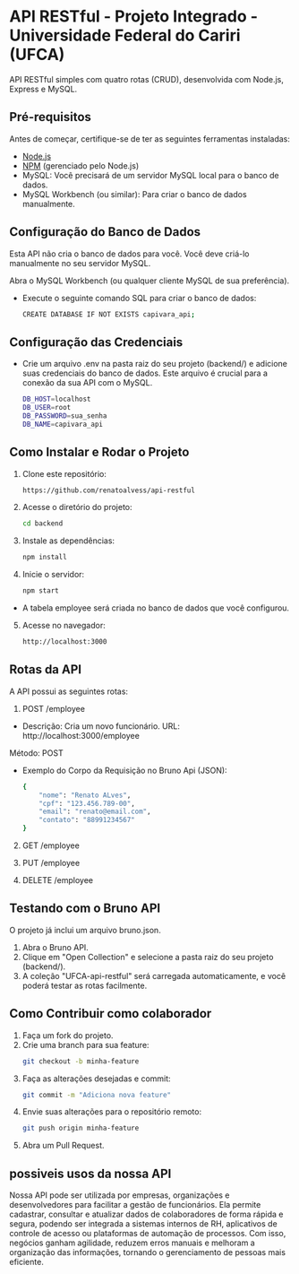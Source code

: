 # API RESTful - Projeto Integrado - Universidade Federal do Cariri (UFCA)
API RESTful simples com quatro rotas (CRUD), desenvolvida com Node.js, Express e MySQL.

## Pré-requisitos
Antes de começar, certifique-se de ter as seguintes ferramentas instaladas:
- [Node.js](https://nodejs.org/)
- [NPM](https://www.npmjs.com/) (gerenciado pelo Node.js)
- MySQL: Você precisará de um servidor MySQL local para o banco de dados.
- MySQL Workbench (ou similar): Para criar o banco de dados manualmente.

## Configuração do Banco de Dados
Esta API não cria o banco de dados para você. Você deve criá-lo manualmente no seu servidor MySQL.

Abra o MySQL Workbench (ou qualquer cliente MySQL de sua preferência).

- Execute o seguinte comando SQL para criar o banco de dados:
    ```bash
    CREATE DATABASE IF NOT EXISTS capivara_api;

## Configuração das Credenciais
- Crie um arquivo .env na pasta raiz do seu projeto (backend/) e adicione suas credenciais do banco de dados. Este arquivo é crucial para a conexão da sua API com o MySQL.
    ```bash
    DB_HOST=localhost
    DB_USER=root
    DB_PASSWORD=sua_senha
    DB_NAME=capivara_api

## Como Instalar e Rodar o Projeto
1. Clone este repositório:
   ```bash
   https://github.com/renatoalvess/api-restful

2. Acesse o diretório do projeto:
   ```bash
   cd backend

3. Instale as dependências:
   ```bash
   npm install

4. Inicie o servidor:
   ```bash
   npm start

- A tabela employee será criada no banco de dados que você configurou.

5. Acesse no navegador:
   ```bash
   http://localhost:3000


## Rotas da API
A API possui as seguintes rotas:

1. POST /employee
- Descrição: Cria um novo funcionário.
URL: http://localhost:3000/employee

Método: POST
- Exemplo do Corpo da Requisição no Bruno Api (JSON):
    ```bash
    {
        "nome": "Renato ALves",
        "cpf": "123.456.789-00",
        "email": "renato@email.com",
        "contato": "88991234567"
    }

2. GET /employee

3. PUT /employee

4. DELETE /employee

## Testando com o Bruno API
O projeto já inclui um arquivo bruno.json.

1. Abra o Bruno API.
2. Clique em "Open Collection" e selecione a pasta raiz do seu projeto (backend/).
3. A coleção "UFCA-api-restful" será carregada automaticamente, e você poderá testar as rotas facilmente.

## Como Contribuir como colaborador
1. Faça um fork do projeto.
2. Crie uma branch para sua feature:
   ```bash
   git checkout -b minha-feature

3. Faça as alterações desejadas e commit:
   ```bash
   git commit -m "Adiciona nova feature"

4. Envie suas alterações para o repositório remoto:
   ```bash
   git push origin minha-feature

5. Abra um Pull Request.

## possiveis usos da nossa API

Nossa API pode ser utilizada por empresas, organizações e desenvolvedores para facilitar a gestão de funcionários. 
Ela permite cadastrar, consultar e atualizar dados de colaboradores de forma rápida e segura, podendo ser integrada a 
sistemas internos de RH, aplicativos de controle de acesso ou plataformas de automação de processos. Com isso, 
negócios ganham agilidade, reduzem erros manuais e melhoram a organização das informações, tornando o gerenciamento 
de pessoas mais eficiente. 
